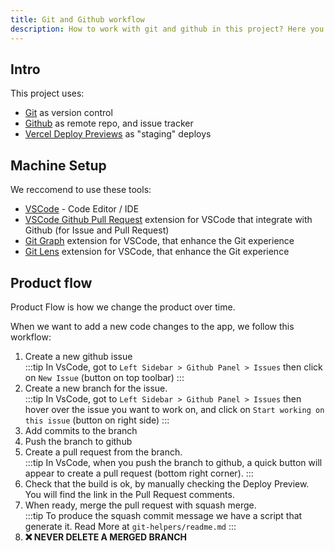 ```yaml
---
title: Git and Github workflow
description: How to work with git and github in this project? Here you will find how we handle code changes, issues, pull requests...
---
```


## Intro

This project uses:
- [Git](https://git-scm.com/) as version control
- [Github](https://github.com/) as remote repo, and issue tracker
- [Vercel Deploy Previews](https://vercel.com/) as "staging" deploys


## Machine Setup

We reccomend to use these tools: 
- [VSCode](https://code.visualstudio.com/) - Code Editor / IDE
- [VSCode Github Pull Request](https://marketplace.visualstudio.com/items?itemName=GitHub.vscode-pull-request-github) extension for VSCode that integrate with Github (for Issue and Pull Request)
- [Git Graph](https://marketplace.visualstudio.com/items?itemName=mhutchie.git-graph) extension for VSCode, that enhance the Git experience
- [Git Lens](https://marketplace.visualstudio.com/items?itemName=eamodio.gitlens) extension for VSCode, that enhance the Git experience

## Product flow

Product Flow is how we change the product over time.

When we want to add a new code changes to the app, we follow this workflow:
1. Create a new github issue  
   :::tip
   In VsCode, got to `Left Sidebar > Github Panel > Issues` then click on `New Issue` (button on top toolbar)
   :::
1. Create a new branch for the issue.  
   :::tip
   In VsCode, got to `Left Sidebar > Github Panel > Issues` then hover over the issue you want to work on, and click on `Start working on this issue` (button on right side)
   :::
1. Add commits to the branch
1. Push the branch to github
1. Create a pull request from the branch.  
   :::tip
   In VsCode, when you push the branch to github, a quick button will appear to create a pull request (bottom right corner).
   :::
1. Check that the build is ok, by manually checking the Deploy Preview.  
   You will find the link in the Pull Request comments.
1. When ready, merge the pull request with squash merge.  
   :::tip
   To produce the squash commit message we have a script that generate it. Read More at `git-helpers/readme.md`
   :::
1. **❌ NEVER DELETE A MERGED BRANCH**

